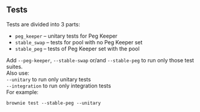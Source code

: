 ## Tests
Tests are divided into 3 parts:  
- `peg_keeper` – unitary tests for Peg Keeper
- `stable_swap` – tests for pool with no Peg Keeper set
- `stable_peg` – tests of Peg Keeper set with the pool

Add `--peg-keeper`, `--stable-swap` or/and `--stable-peg` to run only those test suites.  
Also use:  
`--unitary` to run only unitary tests  
`--integration` to run only integration tests  
For example:
```shell
brownie test --stable-peg --unitary
```
